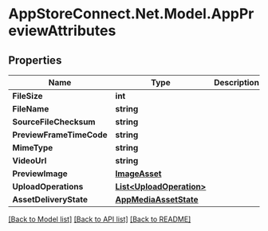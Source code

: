 # AppStoreConnect.Net.Model.AppPreviewAttributes

## Properties

Name | Type | Description | Notes
------------ | ------------- | ------------- | -------------
**FileSize** | **int** |  | [optional] 
**FileName** | **string** |  | [optional] 
**SourceFileChecksum** | **string** |  | [optional] 
**PreviewFrameTimeCode** | **string** |  | [optional] 
**MimeType** | **string** |  | [optional] 
**VideoUrl** | **string** |  | [optional] 
**PreviewImage** | [**ImageAsset**](ImageAsset.md) |  | [optional] 
**UploadOperations** | [**List&lt;UploadOperation&gt;**](UploadOperation.md) |  | [optional] 
**AssetDeliveryState** | [**AppMediaAssetState**](AppMediaAssetState.md) |  | [optional] 

[[Back to Model list]](../README.md#documentation-for-models) [[Back to API list]](../README.md#documentation-for-api-endpoints) [[Back to README]](../README.md)

